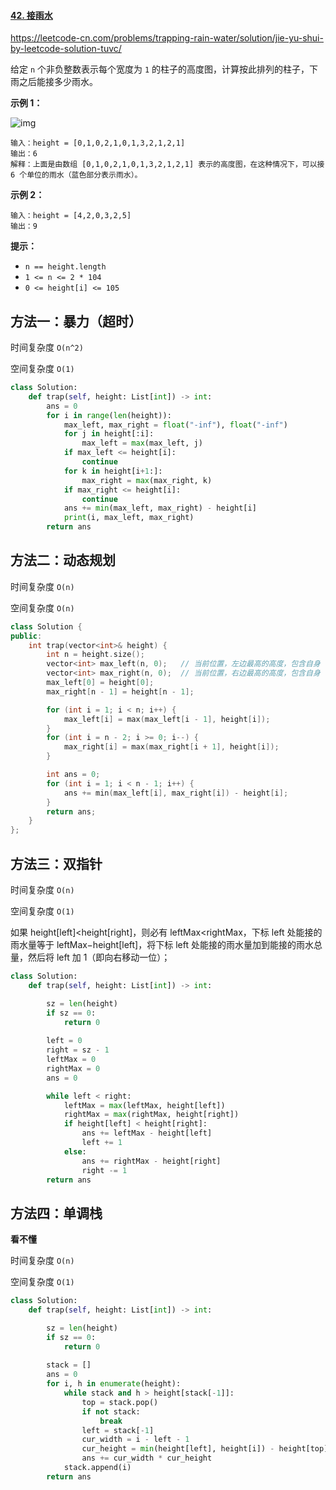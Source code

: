 #### [42. 接雨水](https://leetcode.cn/problems/trapping-rain-water/)

https://leetcode-cn.com/problems/trapping-rain-water/solution/jie-yu-shui-by-leetcode-solution-tuvc/

给定 `n` 个非负整数表示每个宽度为 `1` 的柱子的高度图，计算按此排列的柱子，下雨之后能接多少雨水。

**示例 1：**

![img](https://assets.leetcode-cn.com/aliyun-lc-upload/uploads/2018/10/22/rainwatertrap.png)

```
输入：height = [0,1,0,2,1,0,1,3,2,1,2,1]
输出：6
解释：上面是由数组 [0,1,0,2,1,0,1,3,2,1,2,1] 表示的高度图，在这种情况下，可以接 6 个单位的雨水（蓝色部分表示雨水）。 
```

**示例 2：**

```
输入：height = [4,2,0,3,2,5]
输出：9
```

**提示：**

- `n == height.length`
- `1 <= n <= 2 * 104`
- `0 <= height[i] <= 105`

## 方法一：暴力（超时）

时间复杂度 `O(n^2) `

空间复杂度 `O(1)`

```python
class Solution:
    def trap(self, height: List[int]) -> int:
        ans = 0
        for i in range(len(height)):
            max_left, max_right = float("-inf"), float("-inf")
            for j in height[:i]:
                max_left = max(max_left, j)
            if max_left <= height[i]:
                continue
            for k in height[i+1:]:
                max_right = max(max_right, k)
            if max_right <= height[i]:
                continue
            ans += min(max_left, max_right) - height[i]
            print(i, max_left, max_right)
        return ans
```

## 方法二：动态规划

时间复杂度 `O(n) `

空间复杂度 `O(n)`

```c++
class Solution {
public:
    int trap(vector<int>& height) {
        int n = height.size();
        vector<int> max_left(n, 0);   // 当前位置，左边最高的高度，包含自身
        vector<int> max_right(n, 0);  // 当前位置，右边最高的高度，包含自身
        max_left[0] = height[0];
        max_right[n - 1] = height[n - 1];

        for (int i = 1; i < n; i++) {
            max_left[i] = max(max_left[i - 1], height[i]);
        }
        for (int i = n - 2; i >= 0; i--) {
            max_right[i] = max(max_right[i + 1], height[i]);
        }

        int ans = 0;
        for (int i = 1; i < n - 1; i++) {
            ans += min(max_left[i], max_right[i]) - height[i];
        }
        return ans;
    }
};
```

## 方法三：双指针

时间复杂度 `O(n)`

空间复杂度 `O(1)`

如果 height[left]<height[right]，则必有 leftMax<rightMax，下标 left 处能接的雨水量等于 leftMax−height[left]，将下标 left 处能接的雨水量加到能接的雨水总量，然后将 left 加 1（即向右移动一位）；

```python
class Solution:
    def trap(self, height: List[int]) -> int:

        sz = len(height)
        if sz == 0:
            return 0
        
        left = 0
        right = sz - 1
        leftMax = 0
        rightMax = 0
        ans = 0

        while left < right:
            leftMax = max(leftMax, height[left])
            rightMax = max(rightMax, height[right])
            if height[left] < height[right]:
                ans += leftMax - height[left]
                left += 1
            else:
                ans += rightMax - height[right]
                right -= 1
        return ans
```

## 方法四：单调栈

**看不懂** 

时间复杂度 `O(n) `

空间复杂度 `O(1)`

```python
class Solution:
    def trap(self, height: List[int]) -> int:

        sz = len(height)
        if sz == 0:
            return 0
        
        stack = []
        ans = 0
        for i, h in enumerate(height):
            while stack and h > height[stack[-1]]:
                top = stack.pop()
                if not stack:
                    break
                left = stack[-1]
                cur_width = i - left - 1
                cur_height = min(height[left], height[i]) - height[top]
                ans += cur_width * cur_height
            stack.append(i)
        return ans
```

